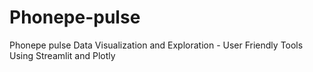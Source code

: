 # Phonepe-pulse
Phonepe pulse Data Visualization and Exploration - User Friendly Tools Using Streamlit and Plotly 
